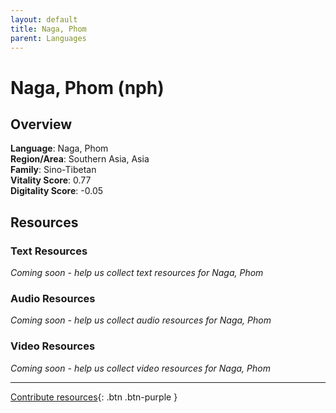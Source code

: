```yaml
---
layout: default
title: Naga, Phom
parent: Languages
---
```


# Naga, Phom (nph)

## Overview

**Language**: Naga, Phom  
**Region/Area**: Southern Asia, Asia  
**Family**: Sino-Tibetan  
**Vitality Score**: 0.77  
**Digitality Score**: -0.05  

## Resources

### Text Resources
*Coming soon - help us collect text resources for Naga, Phom*

### Audio Resources
*Coming soon - help us collect audio resources for Naga, Phom*

### Video Resources
*Coming soon - help us collect video resources for Naga, Phom*

---

[Contribute resources](https://fairtrain.github.io/){: .btn .btn-purple }
